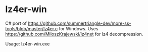 # lz4er-win
C# port of https://github.com/summertriangle-dev/more-ss-tools/blob/master/lz4er.c for Windows. Uses https://github.com/MiloszKrajewski/lz4net for lz4 decompression.

Usage: lz4er-win.exe <path to lz4 file>
